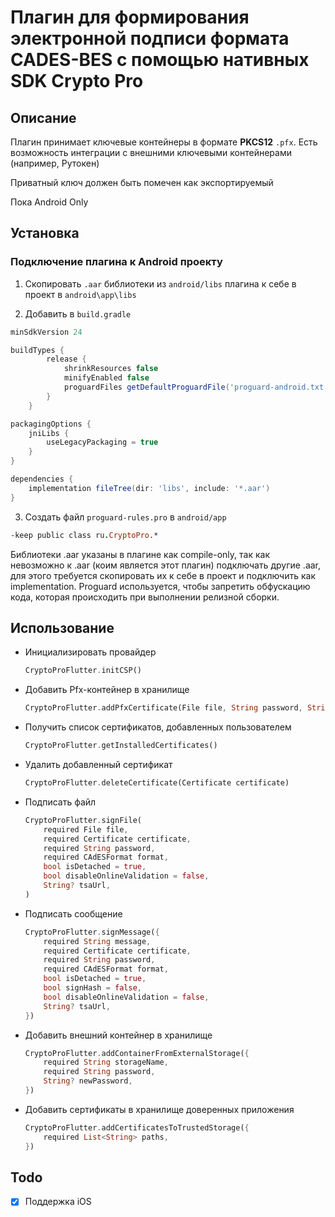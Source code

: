 # Плагин для формирования электронной подписи формата CADES-BES с помощью нативных SDK Crypto Pro

## **Описание**

Плагин принимает ключевые контейнеры в формате **PKCS12** `.pfx`. Есть возможность интеграции с внешними ключевыми контейнерами (например, Рутокен)

Приватный ключ должен быть помечен как экспортируемый

Пока Android Only

## **Установка**

### **Подключение плагина к Android проекту**

1. Скопировать `.aar` библиотеки из `android/libs` плагина к себе в проект в `android\app\libs`

2. Добавить в `build.gradle`

```gradle
minSdkVersion 24

buildTypes {
        release {
            shrinkResources false
            minifyEnabled false
            proguardFiles getDefaultProguardFile('proguard-android.txt'), 'proguard-rules.pro'
        }
    }

packagingOptions {
    jniLibs {
        useLegacyPackaging = true
    }
}

dependencies {
    implementation fileTree(dir: 'libs', include: '*.aar')
}
```

3. Создать файл `proguard-rules.pro` в `android/app`

```pro
-keep public class ru.CryptoPro.*
```

Библиотеки .aar указаны в плагине как compile-only, так как невозможно к .aar (коим является этот плагин) подключать другие .aar, для этого требуется скопировать их к себе в проект и подключить как implementation. Proguard используется, чтобы запретить обфускацию кода, которая происходить при выполнении релизной сборки.

## **Использование**

- Инициализировать провайдер
  ```dart
  CryptoProFlutter.initCSP()
  ```
- Добавить Pfx-контейнер в хранилище
  ```dart
  CryptoProFlutter.addPfxCertificate(File file, String password, String newPassword)
  ```
- Получить список сертификатов, добавленных пользователем
  ```dart
  CryptoProFlutter.getInstalledCertificates()
  ```
- Удалить добавленный сертификат
  ```dart
  CryptoProFlutter.deleteCertificate(Certificate certificate)
  ```
- Подписать файл
  ```dart
  CryptoProFlutter.signFile(
      required File file,
      required Certificate certificate,
      required String password,
      required CAdESFormat format,
      bool isDetached = true,
      bool disableOnlineValidation = false,
      String? tsaUrl,
  )
  ```
- Подписать сообщение
  ```dart
  CryptoProFlutter.signMessage({
      required String message,
      required Certificate certificate,
      required String password,
      required CAdESFormat format,
      bool isDetached = true,
      bool signHash = false,
      bool disableOnlineValidation = false,
      String? tsaUrl,
  })
  ```
- Добавить внешний контейнер в хранилище
  ```dart
  CryptoProFlutter.addContainerFromExternalStorage({
      required String storageName,
      required String password,
      String? newPassword,
  })
  ```
- Добавить сертификаты в хранилище доверенных приложения
  ```dart
  CryptoProFlutter.addCertificatesToTrustedStorage({
      required List<String> paths,
  })
  ```

## Todo

- [x] Поддержка iOS
